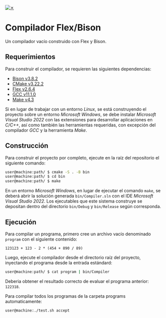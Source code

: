 [![✗](https://img.shields.io/badge/Release-v0.1.0-ffb600.svg?style=for-the-badge)](https://github.com/agustin-golmar/Flex-Bison-Compiler/releases)

# Compilador Flex/Bison

Un compilador vacío construido con Flex y Bison.

## Requerimientos

Para construir el compilador, se requieren las siguientes dependencias:

- [Bison v3.8.2](https://www.gnu.org/software/bison/)
- [CMake v3.22.2](https://cmake.org/)
- [Flex v2.6.4](https://github.com/westes/flex)
- [GCC v11.1.0](https://gcc.gnu.org/)
- [Make v4.3](https://www.gnu.org/software/make/)

Si en lugar de trabajar con un entorno _Linux_, se está construyendo el proyecto sobre un entorno _Microsoft Windows_, se debe instalar _Microsoft Visual Studio 2022_ con las extensiones para desarrollar aplicaciones en _C/C++_, así como también las herramientas requeridas, con excepción del compilador _GCC_ y la herramienta _Make_.

## Construcción

Para construir el proyecto por completo, ejecute en la raíz del repositorio el siguiente comando:

```bash
user@machine:path/ $ cmake -S . -B bin
user@machine:path/ $ cd bin
user@machine:path/ $ make
```

En un entorno _Microsoft Windows_, en lugar de ejecutar el comando `make`, se deberá abrir la solución generada `bin/Compiler.sln` con el IDE _Microsoft Visual Studio 2022_. Los ejecutables que este sistema construye se depositan dentro del directorio `bin/Debug` y `bin/Release` según corresponda.

## Ejecución

Para compilar un programa, primero cree un archivo vacío denominado `program` con el siguiente contenido:

```
123123 + 123 - 2 * (454 + 890 / 89)
```

Luego, ejecute el compilador desde el directorio raíz del proyecto, inyectando el programa desde la entrada estándard:

```bash
user@machine:path/ $ cat program | bin/Compiler
```

Deberia obtener el resultado correcto de evaluar el programa anterior: `122318`.

Para compilar todos los programas de la carpeta programs automaticamente:

```bash
user@machine:./test.sh accept
```
